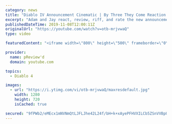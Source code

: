 ```yaml
---
category: news
title: "Diablo IV Announcement Cinematic | By Three They Come Reaction / Review / Rating"
excerpt: "Adam and Jay react, review, riff, and rate the new announcement cinematic everyone wanted to see last year at Blizzcon, Diablo IV 'By Three They Come'."
publishedDateTime: 2019-11-08T12:00:11Z
originalUrl: "https://youtube.com/watch?v=otb-mrjvwaQ"
type: video

featuredContent: "<iframe width=\"800\" height=\"500\" frameborder=\"0\" src=\"https://www.youtube.com/embed/otb-mrjvwaQ\" allow=\"accelerometer; autoplay; encrypted-media; gyroscope; picture-in-picture\" allowfullscreen></iframe>"

provider:
  name: pReview'd
  domain: youtube.com

topics:
  - Diablo 4

images:
  - url: "https://i.ytimg.com/vi/otb-mrjvwaQ/maxresdefault.jpg"
    width: 1280
    height: 720
    isCached: true

secured: "9fPWb2/eMEcx1mNVNmQtLJFLJhe42L24f/bH+k+xAyePFHVXILCb5ZSnVVBpUAWllH83MeiCIwFhutjNtjNsdjIjtQr7iUDPu5FhVrxNZN5VtbfOncqpLR/e7aKgOOmoGl5OmjqHwvbPaUVEL6kYOUcY5jzmgAYL4WTOdQ9tuut0P35v6vL78h7ZlL7kH0ZScg9H70ZtNJsY/8SUVXLEI1KhsY5VfbGixXzjW7/4slKpW+qVQ4NmMPIXwYyap5W+zI2raNL1i9WSSv/vOsvVWAIcoj4xnIxj5miHLeHXz+T6/r8t4ThAZreL6F91x3ezTFekkxJZYtx6RhBwYTSwQsF1WPty8sB0F/oEe+4Br3OHqWCjpYtltshAw+UtAxUATVDdBpkO1cVpiNh6XbrjfHJoVix/wtJHMNVO6SERFInMEak5uOfG6n69HfwVlR74;+GCFWsjBC3F5/QErpwYXjg=="
---
```



